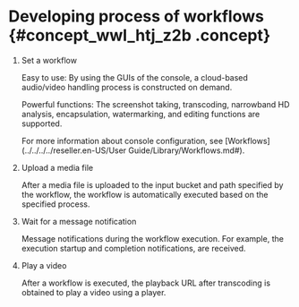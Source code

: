 # Developing process of workflows {#concept_wwl_htj_z2b .concept}

1.  Set a workflow

    Easy to use: By using the GUIs of the console, a cloud-based audio/video handling process is constructed on demand.

    Powerful functions: The screenshot taking, transcoding, narrowband HD analysis, encapsulation, watermarking, and editing functions are supported.

    For more information about console configuration, see [Workflows](../../../../reseller.en-US/User Guide/Library/Workflows.md#).

2.  Upload a media file

    After a media file is uploaded to the input bucket and path specified by the workflow, the workflow is automatically executed based on the specified process.

3.  Wait for a message notification

    Message notifications during the workflow execution. For example, the execution startup and completion notifications, are received.

4.  Play a video

    After a workflow is executed, the playback URL after transcoding is obtained to play a video using a player.


